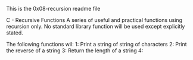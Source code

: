 This is the 0x08-recursion readme file

C - Recursive Functions
A series of useful and practical functions using recursion only.
No standard library function will be used except explicitly stated.

The following functions wil:
1: Print a string of string of characters
2: Print the reverse of a string
3: Return the length of a string
4: 